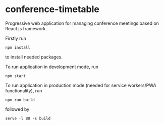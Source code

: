 # conference-timetable

Progressive web application for managing conference meetings based on React.js framework.

Firstly run 
```
npm install
```
to install needed packages.

To run application in development mode, run
```
npm start
```

To run application in production mode (needed for service workers/PWA functionality), run 

```
npm run build
```
followed by
```
serve -l 80 -s build
```
